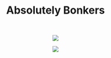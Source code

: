 <h1 align="center">
  Absolutely Bonkers
</h1>

<br>
<p align="center">
  <img src="https://github-readme-stats.vercel.app/api?username=CAPT-Zulu&show_icons=true&theme=radical">
</p>
<p align="center">
  <img src="https://github-readme-stats.vercel.app/api/top-langs/?username=CAPT-Zulu&layout=compact&theme=radical">
</p>
